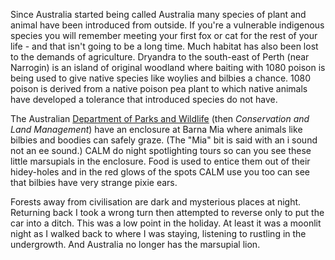 Since Australia started being called Australia many species of plant and animal have been introduced from outside. If you're a vulnerable indigenous species you will remember meeting your first fox or cat for the rest of your life - and that isn't going to be a long time. Much habitat has also been lost to the demands of agriculture. Dryandra to the south-east of Perth (near Narrogin) is an island of original woodland where baiting with 1080 poison is being used to give native species like woylies and bilbies a chance. 1080 poison is derived from a native poison pea plant to which native animals have developed a tolerance that introduced species do not have.

The Australian
[Department of Parks and Wildlife](https://www.dpaw.wa.gov.au/) (then *Conservation and Land Management*)
have an enclosure at Barna Mia where animals like bilbies and boodies can safely graze. (The "Mia" bit is said with an i sound not an ee sound.) CALM do night spotlighting tours so can you see these little marsupials in the enclosure. Food is used to entice them out of their hidey-holes and in the red glows of the spots CALM use you too can see that bilbies have very strange pixie ears.

Forests away from civilisation are dark and mysterious places at night. Returning back I took a wrong turn then attempted to reverse only to put the car into a ditch. This was a low point in the holiday. At least it was a moonlit night as I walked back to where I was staying, listening to rustling in the undergrowth. And Australia no longer has the marsupial lion.

